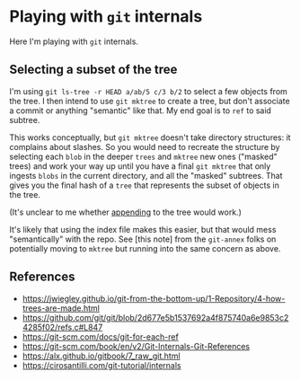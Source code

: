# Playing with `git` internals

Here I'm playing with `git` internals.

## Selecting a subset of the tree

I'm using `git ls-tree -r HEAD a/ab/5 c/3 b/2` to select a few objects from the tree. I then intend to use `git mktree` to 
create a tree, but don't associate a commit or anything "semantic" like that. My end goal is to `ref` to said subtree.

This works conceptually, but `git mktree` doesn't take directory structures: it complains about slashes. So you would need to
recreate the structure by selecting each `blob` in the deeper `trees` and `mktree` new ones ("masked" trees) and work your way
up until you have a final `git mktree` that only ingests `blobs` in the current directory, and all the "masked" subtrees. That
gives you the final hash of a `tree` that represents the subset of objects in the tree.

(It's unclear to me whether [appending](https://stackoverflow.com/questions/27279136/create-tree-without-using-staging-area#comment43107051_27283328) to the tree would work.)

It's likely that using the index file makes this easier, but that would mess "semantically" with the repo. See [this note] from
the `git-annex` folks on potentially moving to `mktree` but running into the same concern as above.

## References

* https://jwiegley.github.io/git-from-the-bottom-up/1-Repository/4-how-trees-are-made.html
* https://github.com/git/git/blob/2d677e5b1537692a4f875740a6e9853c24285f02/refs.c#L847
* https://git-scm.com/docs/git-for-each-ref
* https://git-scm.com/book/en/v2/Git-Internals-Git-References
* https://alx.github.io/gitbook/7_raw_git.html
* https://cirosantilli.com/git-tutorial/internals
